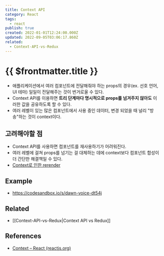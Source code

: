 ```yaml
---
title: Context API
category: React
tags:
  - react
publish: true
created: 2022-01-01T12:24:00.000Z
updated: 2022-09-05T03:06:17.860Z
related:
  - Context-API-vs-Redux
---
```


# {{ $frontmatter.title }}

- 애플리케이션에서 여러 컴포넌트에 전달해줘야 하는 props의 경우(ex. 선호 언어, UI 테마) 일일이 전달해주는 것이 번거로울 수 있다.
- Context API를 이용하면 **트리 단계마다 명시적으로 props를 넘겨주지 않아도** 이러한 값을 공유하도록 할 수 있다.
- 여러 레벨이 있는 많은 컴포넌트에서 사용 중인 데이터, 변경 되었을 때 널리 "방송"하는 것이 context이다.

## 고려해야할 점

- Context API를 사용하면 컴포넌트를 재사용하기가 어려워진다.
- 여러 레벨에 걸쳐 props를 넘기는 걸 대체하는 데에 context보다 컴포넌트 합성이 더 간단한 해결책일 수 있다.
- [Context로 인한 rerender](https://github.com/facebook/react/issues/15156#issuecomment-474590693)

## Example

- https://codesandbox.io/s/dawn-voice-dt54j

## Related

- [[Context-API-vs-Redux|Context API vs Redux]]

## References

- [Context – React (reactjs.org)](https://ko.reactjs.org/docs/context.html)
